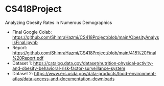 # CS418Project
Analyzing Obesity Rates in Numerous Demographics
- Final Google Colab: https://github.com/ShimraHazmi/CS418Project/blob/main/ObesityAnalysisFinal.ipynb
- Report: https://github.com/ShimraHazmi/CS418Project/blob/main/418%20Final%20Report.pdf
- Dataset 1: https://catalog.data.gov/dataset/nutrition-physical-activity-and-obesity-behavioral-risk-factor-surveillance-system
- Dataset 2: https://www.ers.usda.gov/data-products/food-environment-atlas/data-access-and-documentation-downloads
